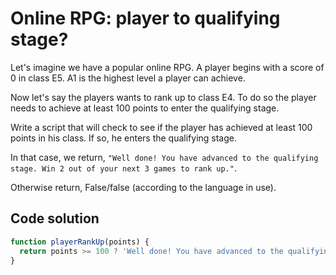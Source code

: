 # Online RPG: player to qualifying stage?

Let's imagine we have a popular online RPG. A player begins with a score of 0 in class E5. A1 is the highest level a player can achieve.

Now let's say the players wants to rank up to class E4. To do so the player needs to achieve at least 100 points to enter the qualifying stage.

Write a script that will check to see if the player has achieved at least 100 points in his class. If so, he enters the qualifying stage.

In that case, we return, ```"Well done! You have advanced to the qualifying stage. Win 2 out of your next 3 games to rank up."```.

Otherwise return, False/false (according to the language in use).


## Code solution

```js
function playerRankUp(points) {
  return points >= 100 ? 'Well done! You have advanced to the qualifying stage. Win 2 out of your next 3 games to rank up.' : false;
}

```